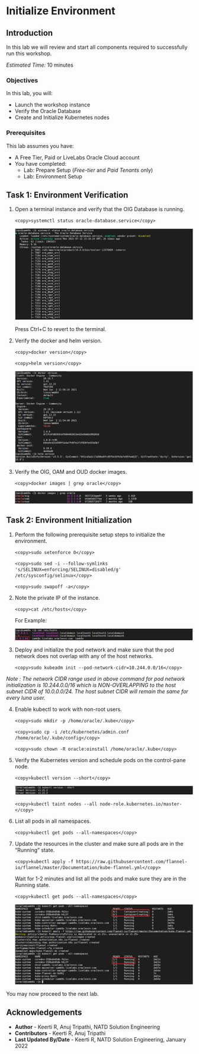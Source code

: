 # Initialize Environment

## Introduction

In this lab we will review and start all components required to successfully run this workshop.

*Estimated Time:* 10 minutes

### Objectives

In this lab, you will:
* Launch the workshop instance
* Verify the Oracle Database
* Create and Initialize Kubernetes nodes

### Prerequisites
This lab assumes you have:
- A Free Tier, Paid or LiveLabs Oracle Cloud account
- You have completed:
    - Lab: Prepare Setup (*Free-tier* and *Paid Tenants* only)
    - Lab: Environment Setup

## Task 1: Environment Verification

1. Open a terminal instance and verify that the OIG Database is running.

	```
	<copy>systemctl status oracle-database.service</copy>
	```

	![Database system service](images/2-db.png)

	Press Ctrl+C to revert to the terminal.

2. Verify the docker and helm version.

	```
	<copy>docker version</copy>
	```

	```
	<copy>helm version</copy>
	```

	![Docker and helm version](images/1-versions.png)

3. Verify the OIG, OAM and OUD docker images.

	```
	<copy>docker images | grep oracle</copy>
	```

	![Docker images](images/3-dockerimages.png)

## Task 2: Environment Initialization

1. Perform the following prerequisite setup steps to initialize the environment.

	```
	<copy>sudo setenforce 0</copy>
	```

	```
	<copy>sudo sed -i --follow-symlinks 's/SELINUX=enforcing/SELINUX=disabled/g' /etc/sysconfig/selinux</copy>
	```

	```
	<copy>sudo swapoff -a</copy>
	```

2. Note the private IP of the instance.

	```
	<copy>cat /etc/hosts</copy>
	```
	For Example:

	![/etc/hosts file](images/4-ip.png)

3. Deploy and initialize the pod network and make sure that the pod network does not overlap with any of the host networks.

	```
	<copy>sudo kubeadm init --pod-network-cidr=10.244.0.0/16</copy>
	```

*Note : The network CIDR range used in above command for pod network initialization is 10.244.0.0/16 which is NON-OVERLAPPING to the host subnet CIDR of 10.0.0.0/24. The host subnet CIDR will remain the same for every luna user.*

4. Enable kubectl to work with non-root users.

	```
	<copy>sudo mkdir -p /home/oracle/.kube</copy>
	```

	```
	<copy>sudo cp -i /etc/kubernetes/admin.conf /home/oracle/.kube/config</copy>
	```

	```
	<copy>sudo chown -R oracle:oinstall /home/oracle/.kube</copy>
	```

5. Verify the Kubernetes version and schedule pods on the control-pane node.

	```
	<copy>kubectl version --short</copy>
	```

	![Kubectl version](images/5-kube.png)

	```
	<copy>kubectl taint nodes --all node-role.kubernetes.io/master-</copy>
	```

6. List all pods in all namespaces.

	```
	<copy>kubectl get pods --all-namespaces</copy>
	```

7. Update the resources in the cluster and make sure all pods are in the “Running” state.

	```
	<copy>kubectl apply -f https://raw.githubusercontent.com/flannel-io/flannel/master/Documentation/kube-flannel.yml</copy>
	```

	Wait for 1-2 minutes and list all the pods and make sure they are in the Running state.

	```
	<copy>kubectl get pods --all-namespaces</copy>
	```

	![Kube-system pods](images/6-pod.png)


You may now proceed to the next lab.


## Acknowledgements
* **Author** - Keerti R, Anuj Tripathi, NATD Solution Engineering
* **Contributors** -  Keerti R, Anuj Tripathi
* **Last Updated By/Date** - Keerti R, NATD Solution Engineering, January 2022

